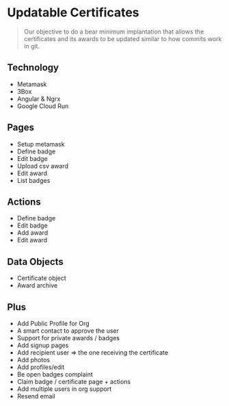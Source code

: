 # Updatable Certificates
> Our objective to do a bear minimum implantation that allows the certificates and its awards to be updated similar to how commits work in git.

## Technology
- Metamask
- 3Box
- Angular & Ngrx
- Google Cloud Run

## Pages
-   Setup metamask
-   Define badge
-   Edit badge
-   Upload csv award
-   Edit award
-   List badges

## Actions
-	Define badge
-	Edit badge
-   Add award
-   Edit award

## Data Objects
-   Certificate object
-   Award archive
## Plus
-   Add Public Profile for Org
-   A smart contact to approve the user 
-   Support for private awards / badges
-	Add signup pages
-	Add recipient user => the one receiving the certificate
-	Add photos
-	Add profiles/edit
-	Be open badges complaint
-	Claim badge / certificate page + actions
-	Add multiple users in org support
-   Resend email
